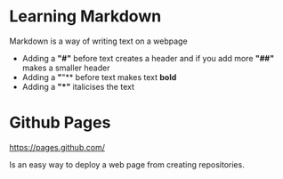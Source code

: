 # Learning Markdown

Markdown is a way of writing text on a webpage

- Adding a **"#"** before text creates a header and if you add more **"##"** makes a smaller header
- Adding a **"**"** before text makes text **bold**
- Adding a **"*"** italicises the text

# Github Pages

https://pages.github.com/

Is an easy way to deploy a web page from creating repositories.


